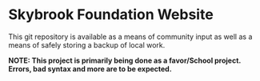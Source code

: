 <h1>Skybrook Foundation Website</h1>
<p>This git repository is available as a means of community input as well as a means of safely storing a backup of local work.</p>
<p><strong>NOTE: This project is primarily being done as a favor/School project. Errors, bad syntax and more are to be expected.</strong></p>
